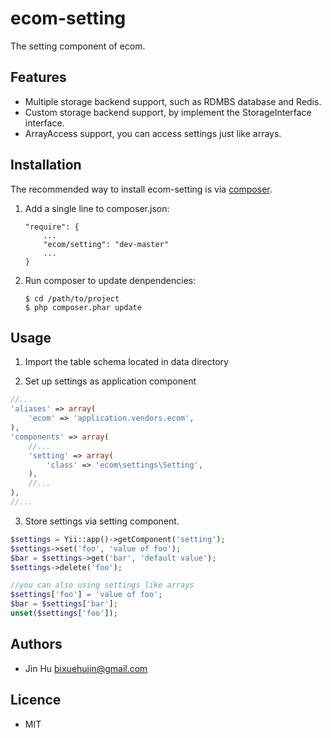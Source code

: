# ecom-setting

The setting component of ecom.


## Features

* Multiple storage backend support, such as RDMBS database and Redis.
* Custom storage backend support, by implement the StorageInterface interface.
* ArrayAccess support, you can access settings just like arrays.


## Installation

The recommended way to install ecom-setting is via [composer](http://getcomposer.org).

1. Add a single line to composer.json:

    ```
    "require": {
        ...
        "ecom/setting": "dev-master"
    	...
    }
    ```
    
2. Run composer to update denpendencies:

    ```
    $ cd /path/to/project
    $ php composer.phar update
    ```

## Usage

1. Import the table schema located in data directory

2. Set up settings as application component

  ```php
  //...
  'aliases' => array(
      'ecom' => 'application.vendors.ecom',
  ),
  'components' => array(
      //...
      'setting' => array(
          'class' => 'ecom\settings\Setting',
      ),
      //...
  ),
  //...
  ```
  
3. Store settings via setting component.

  ```php
  $settings = Yii::app()->getComponent('setting');
  $settings->set('foo', 'value of foo');
  $bar = $settings->get('bar', 'default value');
  $settings->delete('foo');
  
  //you can also using settings like arrays
  $settings['foo'] = 'value of foo';
  $bar = $settings['bar'];
  unset($settings['foo']);
  ```

## Authors

* Jin Hu <bixuehujin@gmail.com>


## Licence

* MIT
